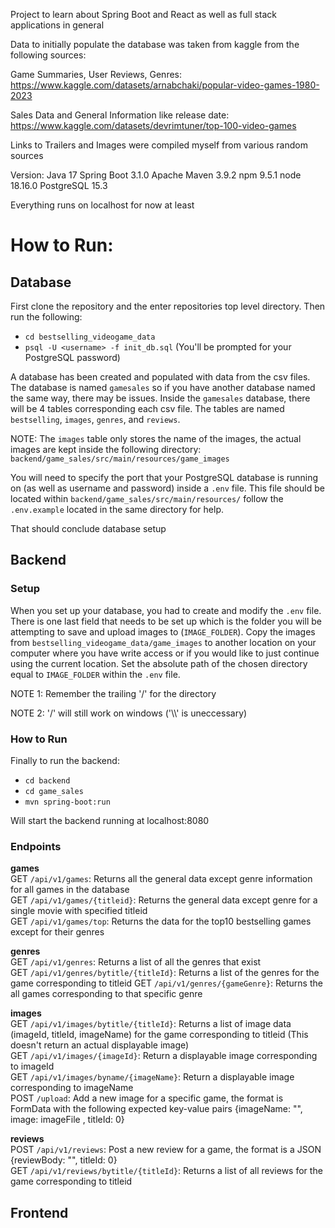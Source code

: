 Project to learn about Spring Boot and React as well as full stack applications in general

Data to initially populate the database was taken from kaggle from the following sources:

Game Summaries, User Reviews, Genres:
https://www.kaggle.com/datasets/arnabchaki/popular-video-games-1980-2023

Sales Data and General Information like release date:
https://www.kaggle.com/datasets/devrimtuner/top-100-video-games

Links to Trailers and Images were compiled myself from various random sources

Version:
Java 17
Spring Boot 3.1.0
Apache Maven 3.9.2
npm 9.5.1
node 18.16.0
PostgreSQL 15.3

Everything runs on localhost for now at least

# How to Run:
## Database
First clone the repository and the enter repositories top level directory. Then run the following:
 - `cd bestselling_videogame_data`
 - `psql -U <username> -f init_db.sql` (You'll be prompted for your PostgreSQL password)

A database has been created and populated with data from the csv files. The database is named `gamesales` so if you have another database named the same way, there may be issues. Inside the `gamesales` database, there will be 4 tables corresponding each csv file. The tables are named `bestselling`, `images`, `genres`, and `reviews`. 

NOTE: The `images` table only stores the name of the images, the actual images are kept inside the following directory: `backend/game_sales/src/main/resources/game_images`

You will need to specify the port that your PostgreSQL database is running on (as well as username and password) inside a `.env` file. This file should be located within `backend/game_sales/src/main/resources/` follow the `.env.example` located in the same directory for help.

That should conclude database setup

## Backend

### Setup
When you set up your database, you had to create and modify the `.env` file. There is one last field that needs to be set up which is the folder you will be attempting to save and upload images to (`IMAGE_FOLDER`). Copy the images from `bestselling_videogame_data/game_images` to another location on your computer where you have write access or if you would like to just continue using the current location. Set the absolute path of the chosen directory equal to `IMAGE_FOLDER` within the `.env` file.

NOTE 1: Remember the trailing '/' for the directory

NOTE 2: '/' will still work on windows ('\\\\' is uneccessary)

### How to Run
Finally to run the backend:
 - `cd backend`
 - `cd game_sales`
 - `mvn spring-boot:run`

Will start the backend running at localhost:8080

### Endpoints
**games**   
GET `/api/v1/games`: Returns all the general data except genre information for all games in the database  
GET `/api/v1/games/{titleid}`: Returns the general data except genre for a single movie with specified titleid  
GET `/api/v1/games/top`: Returns the data for the top10 bestselling games except for their genres

**genres**  
GET `/api/v1/genres`: Returns a list of all the genres that exist  
GET `/api/v1/genres/bytitle/{titleId}`: Returns a list of the genres for the game corresponding to titleid
GET `/api/v1/genres/{gameGenre}`: Returns the all games corresponding to that specific genre

**images**  
GET `/api/v1/images/bytitle/{titleId}`: Returns a list of image data (imageId, titleId, imageName) for the game corresponding to titleid (This doesn't return an actual displayable image)  
GET `/api/v1/images/{imageId}`: Return a displayable image corresponding to imageId  
GET `/api/v1/images/byname/{imageName}`: Return a displayable image corresponding to imageName  
POST `/upload`: Add a new image for a specific game, the format is FormData with the following expected key-value pairs {imageName: "", image: imageFile , titleId: 0}

**reviews**  
POST `/api/v1/reviews`: Post a new review for a game, the format is a JSON {reviewBody: "", titleId: 0}  
GET `/api/v1/reviews/bytitle/{titleId}`: Returns a list of all reviews for the game corresponding to titleid

## Frontend
